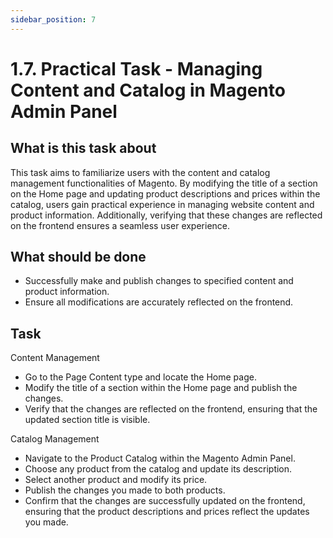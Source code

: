 ```yaml
---
sidebar_position: 7
---
```


# 1.7. Practical Task - Managing Content and Catalog in Magento Admin Panel

## What is this task about

This task aims to familiarize users with the content and catalog management functionalities of Magento. By modifying the title of a section on the Home page and updating product descriptions and prices within the catalog, users gain practical experience in managing website content and product information. Additionally, verifying that these changes are reflected on the frontend ensures a seamless user experience.


## What should be done

- Successfully make and publish changes to specified content and product information.
- Ensure all modifications are accurately reflected on the frontend.


## Task

Content Management

- Go to the Page Content type and locate the Home page.
- Modify the title of a section within the Home page and publish the changes.
- Verify that the changes are reflected on the frontend, ensuring that the updated section title is visible.

Catalog Management

- Navigate to the Product Catalog within the Magento Admin Panel.
- Choose any product from the catalog and update its description.
- Select another product and modify its price.
- Publish the changes you made to both products.
- Confirm that the changes are successfully updated on the frontend, ensuring that the product descriptions and prices reflect the updates you made.
